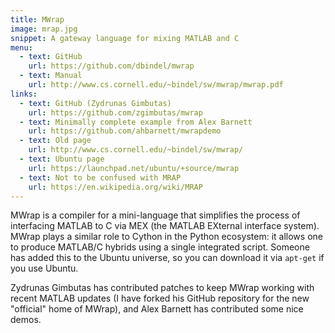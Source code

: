 ```yaml
---
title: MWrap
image: mrap.jpg
snippet: A gateway language for mixing MATLAB and C
menu:
  - text: GitHub
    url: https://github.com/dbindel/mwrap
  - text: Manual
    url: http://www.cs.cornell.edu/~bindel/sw/mwrap/mwrap.pdf
links:
  - text: GitHub (Zydrunas Gimbutas)
    url: https://github.com/zgimbutas/mwrap
  - text: Minimally complete example from Alex Barnett
    url: https://github.com/ahbarnett/mwrapdemo
  - text: Old page
    url: http://www.cs.cornell.edu/~bindel/sw/mwrap/
  - text: Ubuntu page
    url: https://launchpad.net/ubuntu/+source/mwrap
  - text: Not to be confused with MRAP
    url: https://en.wikipedia.org/wiki/MRAP
---
```


MWrap is a compiler for a mini-language that simplifies the
process of interfacing MATLAB to C via MEX (the MATLAB EXternal
interface system).  MWrap plays a similar role to Cython in the
Python ecosystem: it allows one to produce MATLAB/C hybrids using
a single integrated script.  Someone has added this to the Ubuntu
universe, so you can download it via `apt-get` if you use Ubuntu.

Zydrunas Gimbutas has contributed patches to keep MWrap working with
recent MATLAB updates (I have forked his GitHub repository for the new
"official" home of MWrap), and Alex Barnett has contributed some nice
demos.
